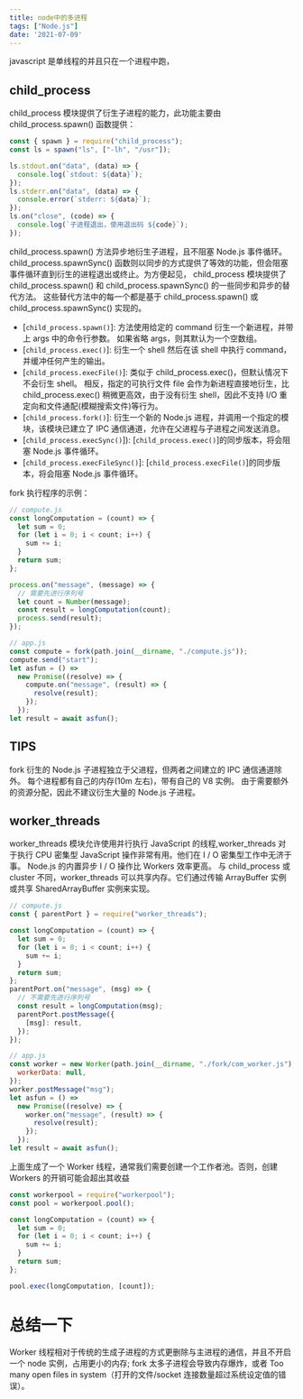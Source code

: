 ```yaml
---
title: node中的多进程
tags: ["Node.js"]
date: '2021-07-09'
---
```


javascript 是单线程的并且只在一个进程中跑，

## child_process

child_process 模块提供了衍生子进程的能力，此功能主要由 child_process.spawn() 函数提供：

```javascript
const { spawn } = require("child_process");
const ls = spawn("ls", ["-lh", "/usr"]);

ls.stdout.on("data", (data) => {
  console.log(`stdout: ${data}`);
});
ls.stderr.on("data", (data) => {
  console.error(`stderr: ${data}`);
});
ls.on("close", (code) => {
  console.log(`子进程退出，使用退出码 ${code}`);
});
```

child_process.spawn() 方法异步地衍生子进程，且不阻塞 Node.js 事件循环。 child_process.spawnSync() 函数则以同步的方式提供了等效的功能，但会阻塞事件循环直到衍生的进程退出或终止。为方便起见， child_process 模块提供了 child_process.spawn() 和 child_process.spawnSync() 的一些同步和异步的替代方法。 这些替代方法中的每一个都是基于 child_process.spawn() 或 child_process.spawnSync() 实现的。

- [`child_process.spawn()`]: 方法使用给定的 command 衍生一个新进程，并带上 args 中的命令行参数。 如果省略 args，则其默认为一个空数组。
- [`child_process.exec()`]: 衍生一个 shell 然后在该 shell 中执行 command，并缓冲任何产生的输出。
- [`child_process.execFile()`]: 类似于 child_process.exec()，但默认情况下不会衍生 shell。 相反，指定的可执行文件 file 会作为新进程直接地衍生，比 child_process.exec() 稍微更高效，由于没有衍生 shell，因此不支持 I/O 重定向和文件通配(模糊搜索文件)等行为。
- [`child_process.fork()`]: 衍生一个新的 Node.js 进程，并调用一个指定的模块，该模块已建立了 IPC 通信通道，允许在父进程与子进程之间发送消息。
- [`child_process.execSync()`]): [`child_process.exec()`]的同步版本，将会阻塞 Node.js 事件循环。
- [`child_process.execFileSync()`]: [`child_process.execFile()`]的同步版本，将会阻塞 Node.js 事件循环。

fork 执行程序的示例：

```javascript
// compute.js
const longComputation = (count) => {
  let sum = 0;
  for (let i = 0; i < count; i++) {
    sum += i;
  }
  return sum;
};

process.on("message", (message) => {
  // 需要先进行序列号
  let count = Number(message);
  const result = longComputation(count);
  process.send(result);
});

// app.js
const compute = fork(path.join(__dirname, "./compute.js"));
compute.send("start");
let asfun = () =>
  new Promise((resolve) => {
    compute.on("message", (result) => {
      resolve(result);
    });
  });
let result = await asfun();
```

## **TIPS**

fork 衍生的 Node.js 子进程独立于父进程，但两者之间建立的 IPC 通信通道除外。 每个进程都有自己的内存(10m 左右)，带有自己的 V8 实例。 由于需要额外的资源分配，因此不建议衍生大量的 Node.js 子进程。

## worker_threads

worker_threads 模块允许使用并行执行 JavaScript 的线程,worker_threads 对于执行 CPU 密集型 JavaScript 操作非常有用。他们在 I / O 密集型工作中无济于事。 Node.js 的内置异步 I / O 操作比 Workers 效率更高。
与 child_process 或 cluster 不同，worker_threads 可以共享内存。它们通过传输 ArrayBuffer 实例或共享 SharedArrayBuffer 实例来实现。

```javascript
// compute.js
const { parentPort } = require("worker_threads");

const longComputation = (count) => {
  let sum = 0;
  for (let i = 0; i < count; i++) {
    sum += i;
  }
  return sum;
};
parentPort.on("message", (msg) => {
  // 不需要先进行序列号
  const result = longComputation(msg);
  parentPort.postMessage({
    [msg]: result,
  });
});

// app.js
const worker = new Worker(path.join(__dirname, "./fork/com_worker.js"), {
  workerData: null,
});
worker.postMessage("msg");
let asfun = () =>
  new Promise((resolve) => {
    worker.on("message", (result) => {
      resolve(result);
    });
  });
let result = await asfun();
```

上面生成了一个 Worker 线程，通常我们需要创建一个工作者池。否则，创建 Workers 的开销可能会超出其收益

```javascript
const workerpool = require("workerpool");
const pool = workerpool.pool();

const longComputation = (count) => {
  let sum = 0;
  for (let i = 0; i < count; i++) {
    sum += i;
  }
  return sum;
};

pool.exec(longComputation, [count]);
```

# 总结一下

Worker 线程相对于传统的生成子进程的方式更删除与主进程的通信，并且不开启一个 node 实例，占用更小的内存;
fork 太多子进程会导致内存爆炸，或者 Too many open files in system（打开的文件/socket 连接数量超过系统设定值的错误）。
